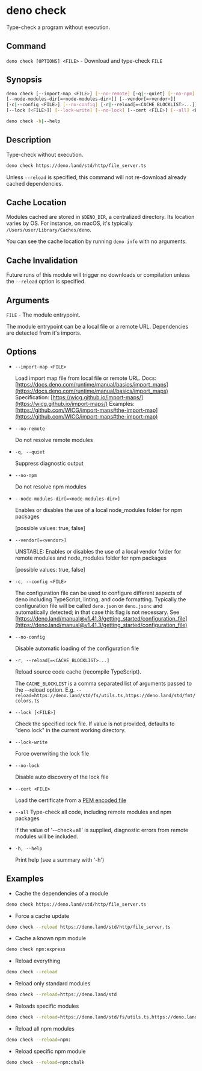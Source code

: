 # deno check

Type-check a program without execution.

## Command

`deno check [OPTIONS] <FILE>` - Download and type-check `FILE`

## Synopsis

```bash
deno check [--import-map <FILE>] [--no-remote] [-q|--quiet] [--no-npm] 
[--node-modules-dir[=<node-modules-dir>]] [--vendor[=<vendor>]]
[-c|--config <FILE>] [--no-config] [-r|--reload[=<CACHE_BLOCKLIST>...]]
[--lock [<FILE>]] [--lock-write] [--no-lock] [--cert <FILE>] [--all] <FILE>

deno check -h|--help
```

## Description

Type-check without execution.

```bash
deno check https://deno.land/std/http/file_server.ts
```

Unless `--reload` is specified, this command will not re-download already cached
dependencies.

## Cache Location

Modules cached are stored in `$DENO_DIR`, a centralized directory. Its location
varies by OS. For instance, on macOS, it's typically
`/Users/user/Library/Caches/deno`.

You can see the cache location by running `deno info` with no arguments.

## Cache Invalidation

Future runs of this module will trigger no downloads or compilation unless the
`--reload` option is specified.

## Arguments

`FILE` - The module entrypoint.

The module entrypoint can be a local file or a remote URL. Dependencies are
detected from it's imports.

## Options

- `--import-map <FILE>`

  Load import map file from local file or remote URL. Docs:
  [https://docs.deno.com/runtime/manual/basics/import_maps](https://docs.deno.com/runtime/manual/basics/import_maps)
  Specification:
  [https://wicg.github.io/import-maps/](https://wicg.github.io/import-maps/)
  Examples:
  [https://github.com/WICG/import-maps#the-import-map](https://github.com/WICG/import-maps#the-import-map)

- `--no-remote`

  Do not resolve remote modules

- `-q, --quiet`

  Suppress diagnostic output

- `--no-npm`

  Do not resolve npm modules

- `--node-modules-dir[=<node-modules-dir>]`

  Enables or disables the use of a local node_modules folder for npm packages

  [possible values: true, false]

- `--vendor[=<vendor>]`

  UNSTABLE: Enables or disables the use of a local vendor folder for remote
  modules and node_modules folder for npm packages

  [possible values: true, false]

- `-c, --config <FILE>`

  The configuration file can be used to configure different aspects of deno
  including TypeScript, linting, and code formatting. Typically the
  configuration file will be called `deno.json` or `deno.jsonc` and
  automatically detected; in that case this flag is not necessary. See
  [https://deno.land/manual@v1.41.3/getting_started/configuration_file](https://deno.land/manual@v1.41.3/getting_started/configuration_file)

- `--no-config`

  Disable automatic loading of the configuration file

- `-r, --reload[=<CACHE_BLOCKLIST>...]`

  Reload source code cache (recompile TypeScript).

  The `CACHE_BLOCKLIST` is a comma separated list of arguments passed to the
  --reload option. E.g.
  `--reload=https://deno.land/std/fs/utils.ts,https://deno.land/std/fmt/colors.ts`

- `--lock [<FILE>]`

  Check the specified lock file. If value is not provided, defaults to
  "deno.lock" in the current working directory.

- `--lock-write`

  Force overwriting the lock file

- `--no-lock`

  Disable auto discovery of the lock file

- `--cert <FILE>`

  Load the certificate from a
  [PEM encoded file](https://en.wikipedia.org/wiki/Privacy-Enhanced_Mail)

- `--all` Type-check all code, including remote modules and npm packages

  If the value of '--check=all' is supplied, diagnostic errors from remote
  modules will be included.

- `-h, --help`

  Print help (see a summary with '-h')

## Examples

- Cache the dependencies of a module

```bash
deno check https://deno.land/std/http/file_server.ts
```

- Force a cache update

```bash
deno check --reload https://deno.land/std/http/file_server.ts
```

- Cache a known npm module

```bash
deno check npm:express
```

- Reload everything

```bash
deno check --reload
```

- Reload only standard modules

```bash
deno check --reload=https://deno.land/std
```

- Reloads specific modules

```bash
deno check --reload=https://deno.land/std/fs/utils.ts,https://deno.land/std/fmt/colors.ts
```

- Reload all npm modules

```bash
deno check --reload=npm:
```

- Reload specific npm module

```bash
deno check --reload=npm:chalk
```

